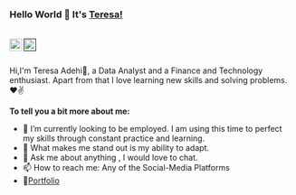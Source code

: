 ### Hello World 👋 It's [Teresa!](https://teresaadehi.github.io/MyPortfolio/)

<br/>


<a href="https://www.linkedin.com/in/teresa-adehi-4384a8151/">
<img align="left" alt="Teresa Adehi" width="22px" src="https://cdn.jsdelivr.net/npm/simple-icons@v3/icons/linkedin.svg" />
</a>
<a href="">
<img align="left" alt="Teresa Adehi" width="22px" src="https://cdn.jsdelivr.net/npm/simple-icons@v3/icons/instagram.svg" />
</a>
<br />

<br />

Hi,I'm Teresa Adehi🙌, a Data Analyst and a Finance and Technology enthusiast. Apart from that I love learning new skills and solving problems.❤✌




**To tell you a bit more about me:**

- 🔭 I’m currently looking to be employed. I am using this time to perfect my skills through constant practice and learning.
- 🌱 What makes me stand out is my ability to adapt.
- 💬 Ask me about anything , I would love to chat.
- 📫 How to reach me: Any of the Social-Media Platforms
- 📝[Portfolio](https://teresaadehi.github.io/MyPortfolio/)

